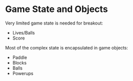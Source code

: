 # Game State and Objects

Very limited game state is needed for breakout:

  * Lives/Balls
  * Score

Most of the complex state is encapsulated in game objects:

  * Paddle
  * Blocks
  * Balls
  * Powerups
